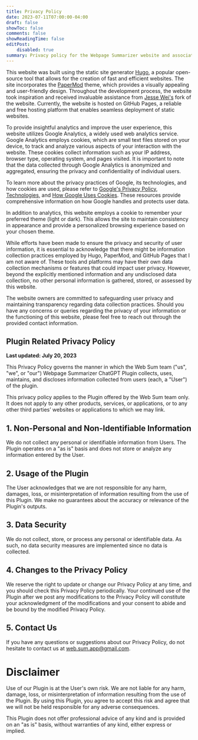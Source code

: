 ```yaml
---
title: Privacy Policy
date: 2023-07-11T07:00:00-04:00
draft: false
showToc: false
comments: false
showReadingTime: false
editPost:
    disabled: true
summary: Privacy policy for the Webpage Summarizer website and associated plugin
---
```


This website was built using the static site generator [Hugo](https://gohugo.io), a popular open-source tool that allows for the creation of fast and efficient websites. The site incorporates the [PaperMod](https://github.com/adityatelange/hugo-PaperMod) theme, which provides a visually appealing and user-friendly design. Throughout the development process, the website took inspiration and received invaluable assistance from [Jesse Wei's](https://github.com/jesse-wei/jessewei.dev-PaperMod) fork of the website. Currently, the website is hosted on GitHub Pages, a reliable and free hosting platform that enables seamless deployment of static websites.

To provide insightful analytics and improve the user experience, this website utilizes Google Analytics, a widely used web analytics service. Google Analytics employs cookies, which are small text files stored on your device, to track and analyze various aspects of your interaction with the website. These cookies collect information such as your IP address, browser type, operating system, and pages visited. It is important to note that the data collected through Google Analytics is anonymized and aggregated, ensuring the privacy and confidentiality of individual users.

To learn more about the privacy practices of Google, its technologies, and how cookies are used, please refer to [Google's Privacy Policy](https://policies.google.com/privacy), [Technologies](https://policies.google.com/technologies), and [How Google Uses Cookies](https://policies.google.com/technologies/cookies). These resources provide comprehensive information on how Google handles and protects user data.

In addition to analytics, this website employs a cookie to remember your preferred theme (light or dark). This allows the site to maintain consistency in appearance and provide a personalized browsing experience based on your chosen theme.

While efforts have been made to ensure the privacy and security of user information, it is essential to acknowledge that there might be information collection practices employed by Hugo, PaperMod, and GitHub Pages that I am not aware of. These tools and platforms may have their own data collection mechanisms or features that could impact user privacy. However, beyond the explicitly mentioned information and any undisclosed data collection, no other personal information is gathered, stored, or assessed by this website.

The website owners are committed to safeguarding user privacy and maintaining transparency regarding data collection practices. Should you have any concerns or queries regarding the privacy of your information or the functioning of this website, please feel free to reach out through the provided contact information.

## Plugin Related Privacy Policy

**Last updated: July 20, 2023**

This Privacy Policy governs the manner in which the Web Sum team ("us", "we", or "our") Webpage Summarizer ChatGPT Plugin collects, uses, maintains, and discloses information collected from users (each, a "User") of the plugin.

This privacy policy applies to the Plugin offered by the Web Sum team only. It does not apply to any other products, services, or applications, or to any other third parties’ websites or applications to which we may link.

## 1. Non-Personal and Non-Identifiable Information

We do not collect any personal or identifiable information from Users. The Plugin operates on a "as is" basis and does not store or analyze any information entered by the User.

## 2. Usage of the Plugin

The User acknowledges that we are not responsible for any harm, damages, loss, or misinterpretation of information resulting from the use of this Plugin. We make no guarantees about the accuracy or relevance of the Plugin's outputs.

## 3. Data Security

We do not collect, store, or process any personal or identifiable data. As such, no data security measures are implemented since no data is collected.

## 4. Changes to the Privacy Policy

We reserve the right to update or change our Privacy Policy at any time, and you should check this Privacy Policy periodically. Your continued use of the Plugin after we post any modifications to the Privacy Policy will constitute your acknowledgment of the modifications and your consent to abide and be bound by the modified Privacy Policy.

## 5. Contact Us

If you have any questions or suggestions about our Privacy Policy, do not hesitate to contact us at web.sum.app@gmail.com.

# Disclaimer

Use of our Plugin is at the User's own risk. We are not liable for any harm, damage, loss, or misinterpretation of information resulting from the use of the Plugin. By using this Plugin, you agree to accept this risk and agree that we will not be held responsible for any adverse consequences.

This Plugin does not offer professional advice of any kind and is provided on an "as is" basis, without warranties of any kind, either express or implied.